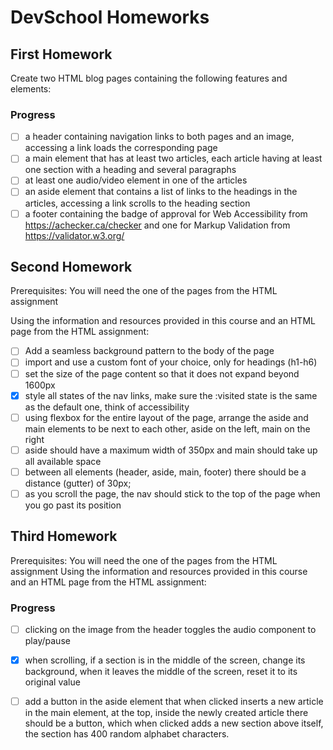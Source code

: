 # DevSchool Homeworks
## First Homework
Create two HTML blog pages containing the following features and elements:
### Progress
- [ ] a header containing navigation links to both pages and an image, accessing a link loads the corresponding page
- [ ] a main element that has at least two articles, each article having at least one section with a heading and several paragraphs
- [ ] at least one audio/video element in one of the articles
- [ ] an aside element that contains a list of links to the headings in the articles, accessing a link scrolls to the heading section
- [ ] a footer containing the badge of approval for Web Accessibility from https://achecker.ca/checker and one for Markup Validation from https://validator.w3.org/

## Second Homework
Prerequisites: You will need the one of the pages from the HTML assignment

Using the information and resources provided in this course and an HTML page from the HTML assignment:

- [ ] Add a seamless background pattern to the body of the page
- [ ] import and use a custom font of your choice, only for headings (h1-h6)
- [ ] set the size of the page content so that it does not expand beyond 1600px
- [x] style all states of the nav links, make sure the :visited state is the same as the default one, think of accessibility
- [ ] using flexbox for the entire layout of the page, arrange the aside and main elements to be next to each other, aside on the left, main on the right
- [ ] aside should have a maximum width of 350px and main should take up all available space
- [ ] between all elements (header, aside, main, footer) there should be a distance (gutter) of 30px;
- [ ] as you scroll the page, the nav should stick to the top of the page when you go past its position
## Third Homework
Prerequisites: You will need the one of the pages from the HTML assignment
Using the information and resources provided in this course and an HTML page from the HTML assignment:
### Progress
  - [ ] clicking on the image from the header toggles the audio component to play/pause
  - [x] when scrolling, if a section is in the middle of the screen, change its background, when it leaves the middle of the screen, reset it to its original value
  - [ ] add a button in the aside element that when clicked inserts a new article in the main element, at the top, inside the newly created article there should be a button, which when clicked adds a new section above itself, the section has 400 random alphabet characters. 

